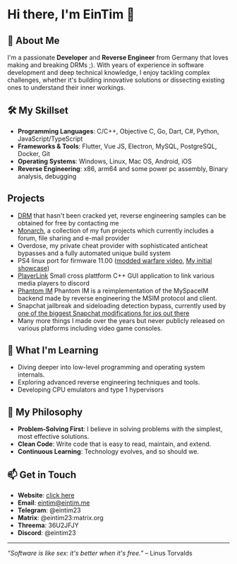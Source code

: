 # Hi there, I'm EinTim 👋

## 🚀 About Me

I'm a passionate **Developer** and **Reverse Engineer** from Germany that loves making and breaking DRMs ;). With years of experience in software development and deep technical knowledge, I enjoy tackling complex challenges, whether it's building innovative solutions or dissecting existing ones to understand their inner workings.

## 🛠️ My Skillset

- **Programming Languages**: C/C++, Objective C, Go, Dart, C#, Python, JavaScript/TypeScript
- **Frameworks & Tools**: Flutter, Vue JS, Electron, MySQL, PostgreSQL, Docker, Git
- **Operating Systems**: Windows, Linux, Mac OS, Android, iOS
- **Reverse Engineering**: x86, arm64 and some power pc assembly, Binary analysis, debugging

## Projects

- [DRM](https://youtu.be/VwWRtkoWOmU) that hasn't been cracked yet, reverse engineering samples can be obtained for free by contacting me
- [Monarch](https://monarchupload.cc), a collection of my fun projects which currently includes a forum, file sharing and e-mail provider
- Overdose, my private cheat provider with sophisticated anticheat bypasses and a fully automated unique build system
- PS4 linux port for firmware 11.00 ([modded warfare video](https://www.youtube.com/watch?v=qlsdUcYrV2M), [My initial showcase](https://www.youtube.com/watch?v=H4DBDMqlgkI))
- [PlayerLink](https://github.com/EinTim23/PlayerLink) Small cross plattform C++ GUI application to link various media players to discord
- [Phantom IM](https://github.com/sphinx-soft/im-server/tree/trunk) Phantom IM is a reimplementation of the MySpaceIM backend made by reverse engineering the MSIM protocol and client.
- Snapchat jailbreak and sideloading detection bypass, currently used by [one of the biggest Snapchat modifications for ios out there](https://repo.objcmsgsend.dev/)
- Many more things I made over the years but never publicly released on various platforms including video game consoles.

## 🌱 What I'm Learning

- Diving deeper into low-level programming and operating system internals.
- Exploring advanced reverse engineering techniques and tools.
- Developing CPU emulators and type 1 hypervisors

## 🧠 My Philosophy

- **Problem-Solving First**: I believe in solving problems with the simplest, most effective solutions.
- **Clean Code**: Write code that is easy to read, maintain, and extend.
- **Continuous Learning**: Technology evolves, and so should we.

## 📫 Get in Touch
- **Website**: [click here](https://eintim.dev)
- **Email**: eintim@eintim.me
- **Telegram**: @eintim23
- **Matrix**: @eintim23:matrix.org
- **Threema**: 36U2JFJY
- **Discord**: @eintim23

---

*“Software is like sex: it's better when it's free.”* – Linus Torvalds
